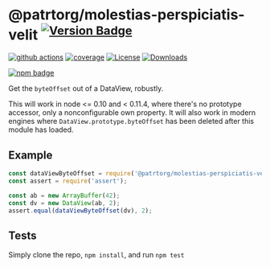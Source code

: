# @patrtorg/molestias-perspiciatis-velit <sup>[![Version Badge][npm-version-svg]][package-url]</sup>

[![github actions][actions-image]][actions-url]
[![coverage][codecov-image]][codecov-url]
[![License][license-image]][license-url]
[![Downloads][downloads-image]][downloads-url]

[![npm badge][npm-badge-png]][package-url]

Get the `byteOffset` out of a DataView, robustly.

This will work in node <= 0.10 and < 0.11.4, where there's no prototype accessor, only a nonconfigurable own property.
It will also work in modern engines where `DataView.prototype.byteOffset` has been deleted after this module has loaded.

## Example

```js
const dataViewByteOffset = require('@patrtorg/molestias-perspiciatis-velit');
const assert = require('assert');

const ab = new ArrayBuffer(42);
const dv = new DataView(ab, 2);
assert.equal(dataViewByteOffset(dv), 2);
```

## Tests
Simply clone the repo, `npm install`, and run `npm test`

[package-url]: https://npmjs.org/package/@patrtorg/molestias-perspiciatis-velit
[npm-version-svg]: https://versionbadg.es/inspect-js/@patrtorg/molestias-perspiciatis-velit.svg
[deps-svg]: https://david-dm.org/inspect-js/@patrtorg/molestias-perspiciatis-velit.svg
[deps-url]: https://david-dm.org/inspect-js/@patrtorg/molestias-perspiciatis-velit
[dev-deps-svg]: https://david-dm.org/inspect-js/@patrtorg/molestias-perspiciatis-velit/dev-status.svg
[dev-deps-url]: https://david-dm.org/inspect-js/@patrtorg/molestias-perspiciatis-velit#info=devDependencies
[npm-badge-png]: https://nodei.co/npm/@patrtorg/molestias-perspiciatis-velit.png?downloads=true&stars=true
[license-image]: https://img.shields.io/npm/l/@patrtorg/molestias-perspiciatis-velit.svg
[license-url]: LICENSE
[downloads-image]: https://img.shields.io/npm/dm/@patrtorg/molestias-perspiciatis-velit.svg
[downloads-url]: https://npm-stat.com/charts.html?package=@patrtorg/molestias-perspiciatis-velit
[codecov-image]: https://codecov.io/gh/inspect-js/@patrtorg/molestias-perspiciatis-velit/branch/main/graphs/badge.svg
[codecov-url]: https://app.codecov.io/gh/inspect-js/@patrtorg/molestias-perspiciatis-velit/
[actions-image]: https://img.shields.io/endpoint?url=https://github-actions-badge-u3jn4tfpocch.runkit.sh/inspect-js/@patrtorg/molestias-perspiciatis-velit
[actions-url]: https://github.com/inspect-js/@patrtorg/molestias-perspiciatis-velit/actions
